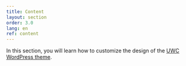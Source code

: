 ```yaml
---
title: Content
layout: section
order: 3.0
lang: en
ref: content
---
```


In this section, you will learn how to customize the design of the [UWC WordPress theme](https://github.com/uwc/uwc-website).
